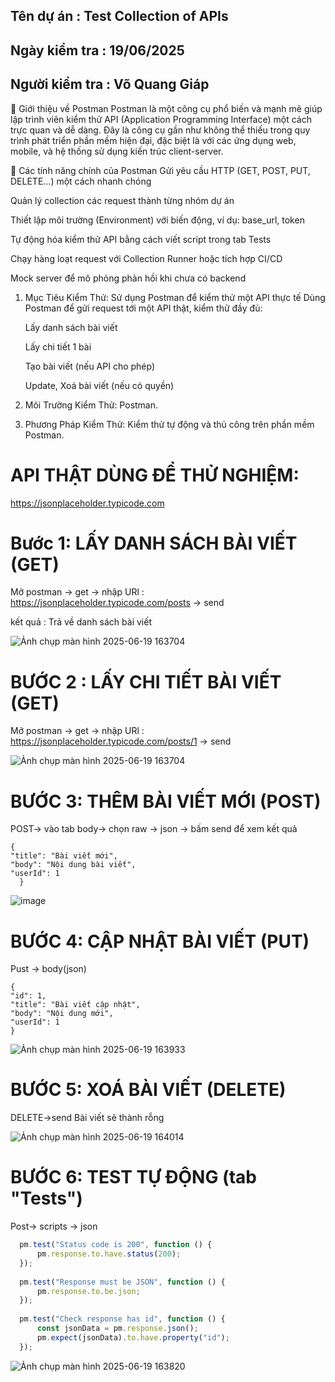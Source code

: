 ## Tên dự án : Test Collection of APIs
## Ngày kiểm tra : 19/06/2025
## Người kiểm tra : Võ Quang Giáp
🧰 Giới thiệu về Postman
Postman là một công cụ phổ biến và mạnh mẽ giúp lập trình viên kiểm thử API (Application Programming Interface) một cách trực quan và dễ dàng. Đây là công cụ gần như không thể thiếu trong quy trình phát triển phần mềm hiện đại, đặc biệt là với các ứng dụng web, mobile, và hệ thống sử dụng kiến trúc client-server.

🔑 Các tính năng chính của Postman
Gửi yêu cầu HTTP (GET, POST, PUT, DELETE...) một cách nhanh chóng

Quản lý collection các request thành từng nhóm dự án

Thiết lập môi trường (Environment) với biến động, ví dụ: base_url, token

Tự động hóa kiểm thử API bằng cách viết script trong tab Tests

Chạy hàng loạt request với Collection Runner hoặc tích hợp CI/CD

Mock server để mô phỏng phản hồi khi chưa có backend
1. Mục Tiêu Kiểm Thử: Sử dụng Postman để kiểm thử một API thực tế
  Dùng Postman để gửi request tới một API thật, kiểm thử đầy đủ:

   Lấy danh sách bài viết

   Lấy chi tiết 1 bài

   Tạo bài viết (nếu API cho phép)

   Update, Xoá bài viết (nếu có quyền)

3. Môi Trường Kiểm Thử: Postman.

4. Phương Pháp Kiểm Thử: Kiểm thử tự động và thủ công trên phần mềm Postman.
# API THẬT DÙNG ĐỂ THỬ NGHIỆM: 

https://jsonplaceholder.typicode.com

# Bước 1: LẤY DANH SÁCH BÀI VIẾT (GET)
  Mở postman -> get -> nhập URl : https://jsonplaceholder.typicode.com/posts -> send 

  kết quả : Trả về danh sách bài viết 
  
![Ảnh chụp màn hình 2025-06-19 163704](https://github.com/user-attachments/assets/e4627425-a5be-4df0-be31-27a859e7f014)

# BƯỚC 2 : LẤY CHI TIẾT BÀI VIẾT (GET)
  Mở postman -> get -> nhập URl : https://jsonplaceholder.typicode.com/posts/1 -> send 
  
  ![Ảnh chụp màn hình 2025-06-19 163704](https://github.com/user-attachments/assets/e4627425-a5be-4df0-be31-27a859e7f014)
# BƯỚC 3: THÊM BÀI VIẾT MỚI (POST)
  POST-> vào tab body-> chọn raw -> json -> bấm send để xem kết quả
  ```
{
  "title": "Bài viết mới",
  "body": "Nội dung bài viết",
  "userId": 1
    }
```
![image](https://github.com/user-attachments/assets/f844a934-e79c-482f-a761-a6fdad8bad34)

# BƯỚC 4: CẬP NHẬT BÀI VIẾT (PUT)
  Pust -> body(json)
   ```
{
  "id": 1,
  "title": "Bài viết cập nhật",
  "body": "Nội dung mới",
  "userId": 1
}
```
  ![Ảnh chụp màn hình 2025-06-19 163933](https://github.com/user-attachments/assets/4c301a54-f30d-4dc6-b466-62ccc559234f)
# BƯỚC 5: XOÁ BÀI VIẾT (DELETE)
  DELETE->send
  Bài viết sẽ thành rỗng 
  
  ![Ảnh chụp màn hình 2025-06-19 164014](https://github.com/user-attachments/assets/95bcda73-361b-47c6-9f75-dd9666c3012e)
# BƯỚC 6: TEST TỰ ĐỘNG (tab "Tests")
  Post-> scripts -> json
  ```javascript
    pm.test("Status code is 200", function () {
        pm.response.to.have.status(200);
    });
    
    pm.test("Response must be JSON", function () {
        pm.response.to.be.json;
    });
    
    pm.test("Check response has id", function () {
        const jsonData = pm.response.json();
        pm.expect(jsonData).to.have.property("id");
    });
```

![Ảnh chụp màn hình 2025-06-19 163820](https://github.com/user-attachments/assets/a0261dcd-92be-4473-9174-00d0758b99bb)


  

  

